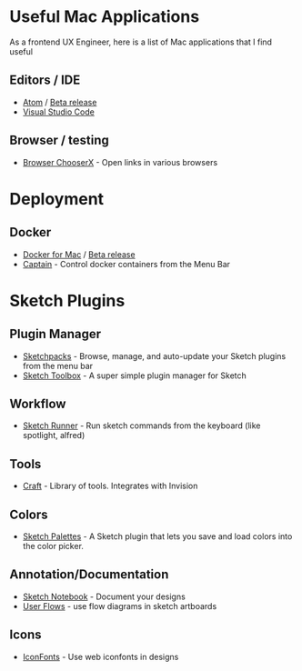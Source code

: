 # Useful Mac Applications

As a frontend UX Engineer, here is a list of Mac applications that I find useful

## Editors / IDE
* [Atom](https://atom.io/download/mac) / [Beta release](https://atom.io/download/mac?channel=beta)
* [Visual Studio Code](https://code.visualstudio.com/docs/?dv=osx)


## Browser / testing
* [Browser ChooserX](https://bdevapps.com/2016/11/29/browser-chooserx/) - Open links in various browsers


# Deployment
## Docker
* [Docker for Mac](https://download.docker.com/mac/stable/Docker.dmg) / [Beta release](https://download.docker.com/mac/beta/Docker.dmg)
* [Captain](https://getcaptain.co) - Control docker containers from the Menu Bar


# Sketch Plugins

## Plugin Manager
* [Sketchpacks](https://sketchpacks.com/) - Browse, manage, and auto-update your Sketch plugins from the menu bar
* [Sketch Toolbox](http://sketchtoolbox.com/) - A super simple plugin manager for Sketch

## Workflow
* [Sketch Runner](http://sketchrunner.com/) - Run sketch commands from the keyboard (like spotlight, alfred)

## Tools
* [Craft](https://www.invisionapp.com/craft) - Library of tools.  Integrates with Invision

## Colors
* [Sketch Palettes](https://github.com/andrewfiorillo/sketch-palettes) - A Sketch plugin that lets you save and load colors into the color picker.

## Annotation/Documentation
* [Sketch Notebook](https://github.com/marcosvidal/Sketch-Notebook) - Document your designs
* [User Flows](https://abynim.github.io/UserFlows) - use flow diagrams in sketch artboards

## Icons
* [IconFonts](https://sketchpacks.com/keremciu/sketch-iconfont) - Use web iconfonts in designs
